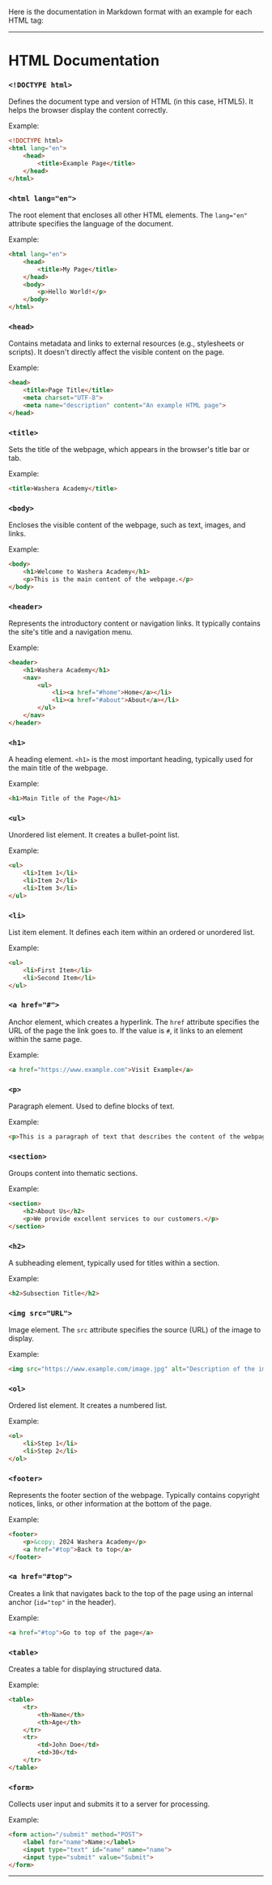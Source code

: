 Here is the documentation in Markdown format with an example for each HTML tag:

---

# HTML Documentation

### `<!DOCTYPE html>`
Defines the document type and version of HTML (in this case, HTML5). It helps the browser display the content correctly.

Example:
```html
<!DOCTYPE html>
<html lang="en">
    <head>
        <title>Example Page</title>
    </head>
</html>
```

### `<html lang="en">`
The root element that encloses all other HTML elements. The `lang="en"` attribute specifies the language of the document.

Example:
```html
<html lang="en">
    <head>
        <title>My Page</title>
    </head>
    <body>
        <p>Hello World!</p>
    </body>
</html>
```

### `<head>`
Contains metadata and links to external resources (e.g., stylesheets or scripts). It doesn't directly affect the visible content on the page.

Example:
```html
<head>
    <title>Page Title</title>
    <meta charset="UTF-8">
    <meta name="description" content="An example HTML page">
</head>
```

### `<title>`
Sets the title of the webpage, which appears in the browser's title bar or tab.

Example:
```html
<title>Washera Academy</title>
```

### `<body>`
Encloses the visible content of the webpage, such as text, images, and links.

Example:
```html
<body>
    <h1>Welcome to Washera Academy</h1>
    <p>This is the main content of the webpage.</p>
</body>
```

### `<header>`
Represents the introductory content or navigation links. It typically contains the site's title and a navigation menu.

Example:
```html
<header>
    <h1>Washera Academy</h1>
    <nav>
        <ul>
            <li><a href="#home">Home</a></li>
            <li><a href="#about">About</a></li>
        </ul>
    </nav>
</header>
```

### `<h1>`
A heading element. `<h1>` is the most important heading, typically used for the main title of the webpage.

Example:
```html
<h1>Main Title of the Page</h1>
```

### `<ul>`
Unordered list element. It creates a bullet-point list.

Example:
```html
<ul>
    <li>Item 1</li>
    <li>Item 2</li>
    <li>Item 3</li>
</ul>
```

### `<li>`
List item element. It defines each item within an ordered or unordered list.

Example:
```html
<ul>
    <li>First Item</li>
    <li>Second Item</li>
</ul>
```

### `<a href="#">`
Anchor element, which creates a hyperlink. The `href` attribute specifies the URL of the page the link goes to. If the value is `#`, it links to an element within the same page.

Example:
```html
<a href="https://www.example.com">Visit Example</a>
```

### `<p>`
Paragraph element. Used to define blocks of text.

Example:
```html
<p>This is a paragraph of text that describes the content of the webpage.</p>
```

### `<section>`
Groups content into thematic sections.

Example:
```html
<section>
    <h2>About Us</h2>
    <p>We provide excellent services to our customers.</p>
</section>
```

### `<h2>`
A subheading element, typically used for titles within a section.

Example:
```html
<h2>Subsection Title</h2>
```

### `<img src="URL">`
Image element. The `src` attribute specifies the source (URL) of the image to display.

Example:
```html
<img src="https://www.example.com/image.jpg" alt="Description of the image">
```

### `<ol>`
Ordered list element. It creates a numbered list.

Example:
```html
<ol>
    <li>Step 1</li>
    <li>Step 2</li>
</ol>
```

### `<footer>`
Represents the footer section of the webpage. Typically contains copyright notices, links, or other information at the bottom of the page.

Example:
```html
<footer>
    <p>&copy; 2024 Washera Academy</p>
    <a href="#top">Back to top</a>
</footer>
```

### `<a href="#top">`
Creates a link that navigates back to the top of the page using an internal anchor (`id="top"` in the header).

Example:
```html
<a href="#top">Go to top of the page</a>
```

### `<table>`
Creates a table for displaying structured data.

Example:
```html
<table>
    <tr>
        <th>Name</th>
        <th>Age</th>
    </tr>
    <tr>
        <td>John Doe</td>
        <td>30</td>
    </tr>
</table>
```

### `<form>`
Collects user input and submits it to a server for processing.

Example:
```html
<form action="/submit" method="POST">
    <label for="name">Name:</label>
    <input type="text" id="name" name="name">
    <input type="submit" value="Submit">
</form>
```

---

